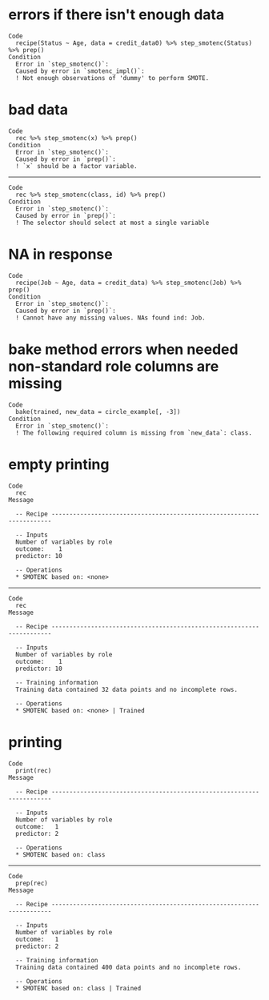 # errors if there isn't enough data

    Code
      recipe(Status ~ Age, data = credit_data0) %>% step_smotenc(Status) %>% prep()
    Condition
      Error in `step_smotenc()`:
      Caused by error in `smotenc_impl()`:
      ! Not enough observations of 'dummy' to perform SMOTE.

# bad data

    Code
      rec %>% step_smotenc(x) %>% prep()
    Condition
      Error in `step_smotenc()`:
      Caused by error in `prep()`:
      ! `x` should be a factor variable.

---

    Code
      rec %>% step_smotenc(class, id) %>% prep()
    Condition
      Error in `step_smotenc()`:
      Caused by error in `prep()`:
      ! The selector should select at most a single variable

# NA in response

    Code
      recipe(Job ~ Age, data = credit_data) %>% step_smotenc(Job) %>% prep()
    Condition
      Error in `step_smotenc()`:
      Caused by error in `prep()`:
      ! Cannot have any missing values. NAs found ind: Job.

# bake method errors when needed non-standard role columns are missing

    Code
      bake(trained, new_data = circle_example[, -3])
    Condition
      Error in `step_smotenc()`:
      ! The following required column is missing from `new_data`: class.

# empty printing

    Code
      rec
    Message
      
      -- Recipe ----------------------------------------------------------------------
      
      -- Inputs 
      Number of variables by role
      outcome:    1
      predictor: 10
      
      -- Operations 
      * SMOTENC based on: <none>

---

    Code
      rec
    Message
      
      -- Recipe ----------------------------------------------------------------------
      
      -- Inputs 
      Number of variables by role
      outcome:    1
      predictor: 10
      
      -- Training information 
      Training data contained 32 data points and no incomplete rows.
      
      -- Operations 
      * SMOTENC based on: <none> | Trained

# printing

    Code
      print(rec)
    Message
      
      -- Recipe ----------------------------------------------------------------------
      
      -- Inputs 
      Number of variables by role
      outcome:   1
      predictor: 2
      
      -- Operations 
      * SMOTENC based on: class

---

    Code
      prep(rec)
    Message
      
      -- Recipe ----------------------------------------------------------------------
      
      -- Inputs 
      Number of variables by role
      outcome:   1
      predictor: 2
      
      -- Training information 
      Training data contained 400 data points and no incomplete rows.
      
      -- Operations 
      * SMOTENC based on: class | Trained

